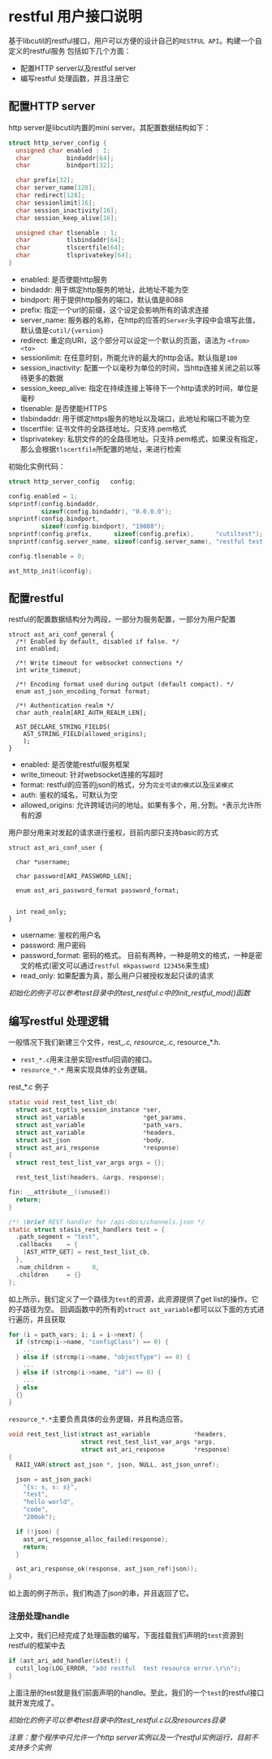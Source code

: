 # restful 用户接口说明

基于libcutil的restful接口，用户可以方便的设计自己的`RESTFUL API`。构建一个自定义的restful服务
包括如下几个方面：

- 配置HTTP server以及restful server
- 编写restful 处理函数，并且注册它

## 配置HTTP server

http server是libcutil内置的mini server。其配置数据结构如下：

```c
struct http_server_config {
  unsigned char enabled : 1;
  char          bindaddr[64];
  char          bindport[32];

  char prefix[32];
  char server_name[128];
  char redirect[128];
  char sessionlimit[16];
  char session_inactivity[16];
  char session_keep_alive[16];

  unsigned char tlsenable : 1;
  char          tlsbindaddr[64];
  char          tlscertfile[64];
  char          tlsprivatekey[64];
}
```

- enabled: 是否使能http服务
- bindaddr: 用于绑定http服务的地址，此地址不能为空
- bindport: 用于提供http服务的端口，默认值是8088
- prefix: 指定一个url的前缀，这个设定会影响所有的请求连接
- server_name:  服务器的名称，在http的应答的`Server`头字段中会填写此值，默认值是`cutil/{version}`
- redirect: 重定向URI，这个部分可以设定一个默认的页面，语法为 `<from> <to>`
- sessionlimit: 在任意时刻，所能允许的最大的http会话。默认指是`100`
- session_inactivity: 配置一个以毫秒为单位的时间，当http连接关闭之前以等待更多的数据
- session_keep_alive: 指定在持续连接上等待下一个http请求的时间，单位是毫秒
- tlsenable: 是否使能HTTPS
- tlsbindaddr: 用于绑定https服务的地址以及端口，此地址和端口不能为空
- tlscertfile: 证书文件的全路径地址。只支持.pem格式
- tlsprivatekey: 私钥文件的的全路径地址。只支持.pem格式，如果没有指定，那么会根据`tlscertfile`所配置的地址，来进行检索

初始化实例代码：

```c
struct http_server_config   config;

config.enabled = 1;
snprintf(config.bindaddr,
         sizeof(config.bindaddr), "0.0.0.0");
snprintf(config.bindport,
         sizeof(config.bindport), "19080");
snprintf(config.prefix,      sizeof(config.prefix),      "cutiltest");
snprintf(config.server_name, sizeof(config.server_name), "restful test server");

config.tlsenable = 0;

ast_http_init(&config);
```

## 配置restful

restful的配置数据结构分为两段，一部分为服务配置，一部分为用户配置

```
struct ast_ari_conf_general {
  /*! Enabled by default, disabled if false. */
  int enabled;

  /*! Write timeout for websocket connections */
  int write_timeout;

  /*! Encoding format used during output (default compact). */
  enum ast_json_encoding_format format;

  /*! Authentication realm */
  char auth_realm[ARI_AUTH_REALM_LEN];

  AST_DECLARE_STRING_FIELDS(
    AST_STRING_FIELD(allowed_origins);
    );
}
```

- enabled: 是否使能restful服务框架
- write_timeout: 针对websocket连接的写超时
- format: restful的应答的json的格式，分为`完全可读的模式`以及`压紧模式`
- auth: 鉴权的域名，可默认为空
- allowed_origins: 允许跨域访问的地址。如果有多个，用`,`分割。`*`表示允许所有的源

用户部分用来对发起的请求进行鉴权，目前内部只支持basic的方式

```
struct ast_ari_conf_user {

  char *username;

  char password[ARI_PASSWORD_LEN];

  enum ast_ari_password_format password_format;


  int read_only;
}
```

- username: 鉴权的用户名
- password: 用户密码
- password_format: 密码的格式。 目前有两种，一种是明文的格式，一种是密文的格式(密文可以通过`restful mkpassword 123456`来生成)
- read_only: 如果配置为真，那么用户只被授权发起只读的请求

*初始化的例子可以参考test目录中的test_restful.c中的init_restful_mod()函数*

## 编写restful 处理逻辑

一般情况下我们新建三个文件，rest_*.c, resource_*.c, resource_*.h.

- `rest_*.c`用来注册实现restful回调的接口。
- `resource_*.*` 用来实现具体的业务逻辑。

rest_*.c 例子

```c
static void rest_test_list_cb(
  struct ast_tcptls_session_instance *ser,
  struct ast_variable                *get_params,
  struct ast_variable                *path_vars,
  struct ast_variable                *headers,
  struct ast_json                    *body,
  struct ast_ari_response            *response)
{
  struct rest_test_list_var_args args = {};

  rest_test_list(headers, &args, response);

fin: __attribute__((unused))
  return;
}

/*! \brief REST handler for /api-docs/channels.json */
static struct stasis_rest_handlers test = {
  .path_segment = "test",
  .callbacks    = {
    [AST_HTTP_GET] = rest_test_list_cb,
  },
  .num_children =      0,
  .children     = {}
};
```

如上所示，我们定义了一个路径为`test`的资源，此资源提供了get list的操作。它的子路径为空。
回调函数中的所有的`struct ast_variable`都可以以下面的方式进行遍历，并且获取

```c
for (i = path_vars; i; i = i->next) {
  if (strcmp(i->name, "configClass") == 0) {
    ...
  } else if (strcmp(i->name, "objectType") == 0) {
    ...
  } else if (strcmp(i->name, "id") == 0) {
    ...
  } else
  {}
}
```

`resource_*.*`主要负责具体的业务逻辑，并且构造应答。

```c
void rest_test_list(struct ast_variable            *headers,
                    struct rest_test_list_var_args *args,
                    struct ast_ari_response        *response)
{
  RAII_VAR(struct ast_json *, json, NULL, ast_json_unref);

  json = ast_json_pack(
    "{s: s, s: s}",
    "test",
    "hello world",
    "code",
    "200ok");

  if (!json) {
    ast_ari_response_alloc_failed(response);
    return;
  }

  ast_ari_response_ok(response, ast_json_ref(json));
}
```

如上面的例子所示，我们构造了json的串，并且返回了它。

### 注册处理handle

上文中，我们已经完成了处理函数的编写，下面挂载我们声明的`test`资源到restful的框架中去

```c
if (ast_ari_add_handler(&test)) {
  cutil_log(LOG_ERROR, "add restful  test resource error.\r\n");
}
```

上面注册的test就是我们前面声明的handle。至此，我们的一个`test`的restful接口就开发完成了。

*初始化的例子可以参考test目录中的test_restful.c以及resources目录*

*注意：整个程序中只允许一个http server实例以及一个restful实例运行，目前不支持多个实例*
